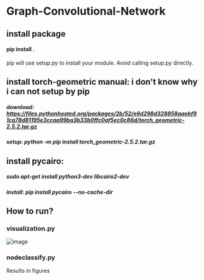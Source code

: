 # Graph-Convolutional-Network
## install package
#### pip install .
pip will use setup.py to install your module. Avoid calling setup.py directly.

## install torch-geometric manual: i don't know why i can not setup by pip
##### download: https://files.pythonhosted.org/packages/2b/52/e6d298d328858aaebf91ca78d81195e3ccaa99ba3b33b0ffc0af5ec0c86d/torch_geometric-2.5.2.tar.gz
##### setup: python -m pip install torch_geometric-2.5.2.tar.gz

## install pycairo:
##### sudo apt-get install python3-dev libcairo2-dev
##### install: pip install pycairo --no-cache-dir

## How to run?
### visualization.py

![image](https://github.com/thinhdoanvu/Graph-Convolutional-Network/assets/22977443/93436a75-32d9-4c88-b59d-a4038fcc5b89)

### nodeclassify.py
Results in figures
